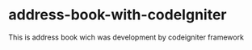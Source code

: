 address-book-with-codeIgniter
=============================

This is address book wich was development by codeigniter framework